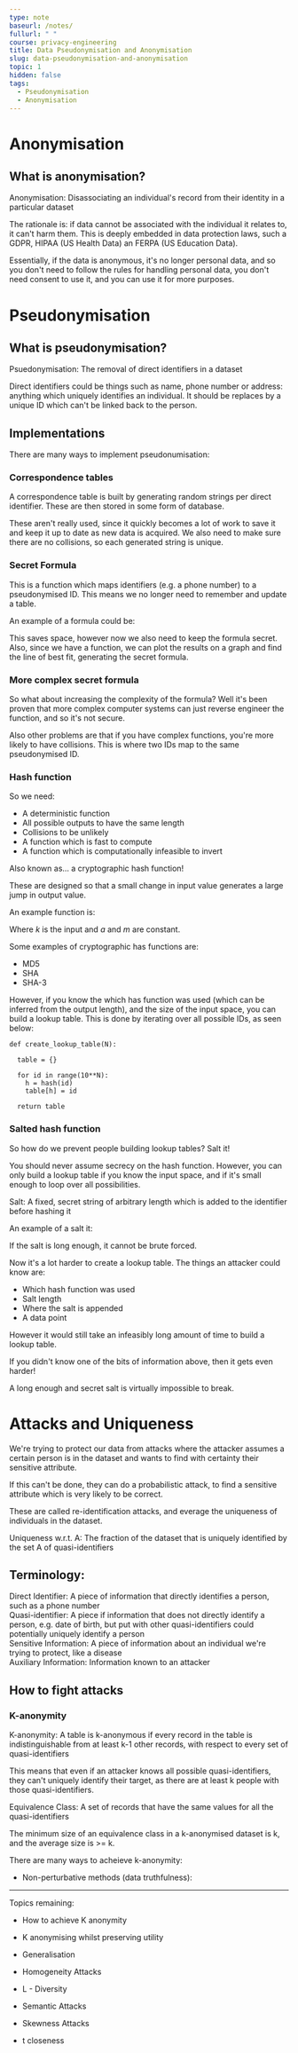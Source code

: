 ```yaml
---
type: note
baseurl: /notes/
fullurl: " "
course: privacy-engineering
title: Data Pseudonymisation and Anonymisation
slug: data-pseudonymisation-and-anonymisation
topic: 1
hidden: false
tags:
  - Pseudonymisation
  - Anonymisation
---
```


# Anonymisation

## What is anonymisation?

<div class="def">
  <span class="is-primary bold">Anonymisation: </span> Disassociating an individual's record from their identity in a particular dataset
</div>

The rationale is: if data cannot be associated with the individual it relates to, it can't harm them. This is deeply embedded in data protection laws, such a GDPR, HIPAA (US Health Data) an FERPA (US Education Data).

Essentially, if the data is anonymous, it's no longer personal data, and so you don't need to follow the rules for handling personal data, you don't need consent to use it, and you can use it for more purposes.

# Pseudonymisation

## What is pseudonymisation?

<div class="def">
  <span class="is-primary bold">Psuedonymisation: </span> The removal of direct identifiers in a dataset
</div>

Direct identifiers could be things such as name, phone number or address: anything which uniquely identifies an individual. It should be replaces by a unique ID which can't be linked back to the person.

## Implementations

There are many ways to implement pseudonumisation:

### Correspondence tables

A correspondence table is built by generating random strings per direct identifier. These are then stored in some form of database.

These aren't really used, since it quickly becomes a lot of work to save it and keep it up to date as new data is acquired. We also need to make sure there are no collisions, so each generated string is unique.

### Secret Formula

This is a function which maps identifiers (e.g. a phone number) to a pseudonymised ID. This means we no longer need to remember and update a table.

An example of a formula could be:

<!--$$ pseudonymised_ID = phone_number \times 17 + 12345 $$-->

This saves space, however now we also need to keep the formula secret. Also, since we have a function, we can plot the results on a graph and find the line of best fit, generating the secret formula.

### More complex secret formula

So what about increasing the complexity of the formula? Well it's been proven that more complex computer systems can just reverse engineer the function, and so it's not secure.

Also other problems are that if you have complex functions, you're more likely to have collisions. This is where two IDs map to the same pseudonymised ID.

### Hash function

So we need:

- A deterministic function
- All possible outputs to have the same length
- Collisions to be unlikely
- A function which is fast to compute
- A function which is computationally infeasible to invert

Also known as... a cryptographic hash function!

These are designed so that a small change in input value generates a large jump in output value.

An example function is:

<!--$$ h(k) = \lfloor m \times (ka - \lfloor k \times a \rfloor ) \rfloor $$-->

Where $k$ is the input and $a$ and $m$ are constant.

Some examples of cryptographic has functions are:

- MD5
- SHA
- SHA-3

However, if you know the which has function was used (which can be inferred from the output length), and the size of the input space, you can build a lookup table. This is done by iterating over all possible IDs, as seen below:

```
def create_lookup_table(N):

  table = {}

  for id in range(10**N):
    h = hash(id)
    table[h] = id

  return table
```

### Salted hash function

So how do we prevent people building lookup tables? Salt it!

You should never assume secrecy on the hash function. However, you can only build a lookup table if you know the input space, and if it's small enough to loop over all possibilities.

<div class="def">
  <span class="is-primary bold">Salt: </span> A fixed, secret string of arbitrary length which is added to the identifier before hashing it
</div>

An example of a salt it:

<!--$$ md5(`07123456789") \Longrightarrow md5(`07123456789\underline{youwillneverguessthissalt!}") $$-->

If the salt is long enough, it cannot be brute forced.

Now it's a lot harder to create a lookup table. The things an attacker could know are:

- Which hash function was used
- Salt length
- Where the salt is appended
- A data point

However it would still take an infeasibly long amount of time to build a lookup table.

If you didn't know one of the bits of information above, then it gets even harder!

A long enough and secret salt is virtually impossible to break.

# Attacks and Uniqueness

We're trying to protect our data from attacks where the attacker assumes a certain person is in the dataset and wants to find with certainty their sensitive attribute.

If this can't be done, they can do a probabilistic attack, to find a sensitive attribute which is very likely to be correct.

These are called re-identification attacks, and everage the uniqueness of individuals in the dataset.

<div class="def margin-5-b">
  <span class="is-primary bold">Uniqueness w.r.t. A: </span> The fraction of the dataset that is uniquely identified by the set A of quasi-identifiers
</div>

## Terminology:

<div class="def margin-5-b">
  <span class="is-primary bold">Direct Identifier: </span> A piece of information that directly identifies a person, such as a phone number
</div>

<div class="def margin-5-b">
  <span class="is-primary bold">Quasi-identifier: </span> A piece if information that does not directly identify a person, e.g. date of birth, but put with other quasi-identifiers could potentially uniquely identify a person
</div>

<div class="def margin-5-b">
  <span class="is-primary bold">Sensitive Information: </span> A piece of information about an individual we're trying to protect, like a disease
</div>

<div class="def">
  <span class="is-primary bold">Auxiliary Information: </span> Information known to an attacker
</div>

## How to fight attacks

### K-anonymity

<div class="def">
  <span class="is-primary bold">K-anonymity: </span> A table is k-anonymous if every record in the table is indistinguishable from at least k-1 other records, with respect to every set of quasi-identifiers
</div>

This means that even if an attacker knows all possible quasi-identifiers, they can't uniquely identify their target, as there are at least k people with those quasi-identifiers.

<div class="def">
  <span class="is-primary bold">Equivalence Class: </span> A set of records that have the same values for all the quasi-identifiers
</div>

The minimum size of an equivalence class in a k-anonymised dataset is k, and the average size is >= k.

There are many ways to acheieve k-anonymity:

- Non-perturbative methods (data truthfulness):

---

Topics remaining:

- How to achieve K anonymity
- K anonymising whilst preserving utility
- Generalisation

- Homogeneity Attacks
- L - Diversity
- Semantic Attacks
- Skewness Attacks

- t closeness
